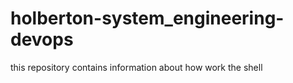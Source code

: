 # holberton-system_engineering-devops

this repository contains information about how work the shell
